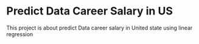 # Predict Data Career Salary in US
This project is about predict Data career salary in United state using linear regression
